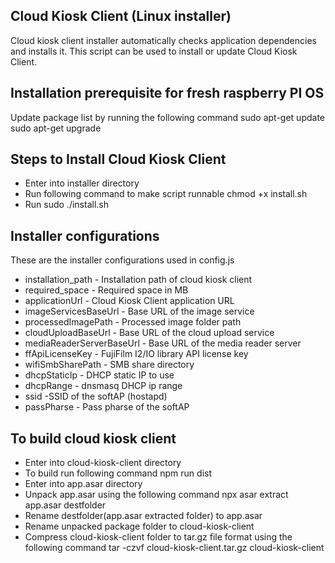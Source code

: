 ## Cloud Kiosk Client (Linux installer)
Cloud kiosk client installer automatically checks application dependencies and installs it.
This script can be used to install or update Cloud Kiosk Client.

Installation prerequisite for fresh raspberry PI OS
---------------------------------------------------
Update package list by running the following command
  sudo apt-get update
  sudo apt-get upgrade

Steps to Install Cloud Kiosk Client
-----------------------------------
- Enter into installer directory
- Run following command to make script runnable 
  chmod +x install.sh
- Run sudo ./install.sh

Installer configurations
------------------------
These are the installer configurations used in config.js 


- installation_path - Installation path of cloud kiosk client
- required_space - Required space in MB
- applicationUrl - Cloud Kiosk Client application URL
- imageServicesBaseUrl - Base URL of the image service
- processedImagePath - Processed image folder path
- cloudUploadBaseUrl - Base URL of the cloud upload service
- mediaReaderServerBaseUrl - Base URL of  the media reader server 
- ffApiLicenseKey - FujiFilm I2/IO library API license key
- wifiSmbSharePath - SMB share directory
- dhcpStaticIp - DHCP static IP to use 
- dhcpRange - dnsmasq DHCP ip range
- ssid -SSID of the softAP (hostapd)
- passPharse - Pass pharse of the softAP

To build cloud kiosk client
------------------------
- Enter into cloud-kiosk-client directory
- To build run following command
    npm run dist
- Enter into app.asar directory
- Unpack app.asar using the following command
    npx asar extract app.asar destfolder 
- Rename destfolder(app.asar extracted folder) to app.asar
- Rename unpacked package folder to cloud-kiosk-client
- Compress cloud-kiosk-client folder to tar.gz file format using the following command
    tar -czvf cloud-kiosk-client.tar.gz cloud-kiosk-client
